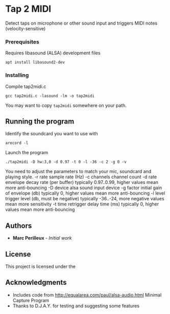 # Tap 2 MIDI

Detect taps on microphone or other sound input and triggers MIDI notes (velocity-sensitive)

### Prerequisites

Requires libasound (ALSA) development files

```
apt install libasound2-dev
```

### Installing

Compile tap2midi.c
```
gcc tap2midi.c -lasound -lm -o tap2midi
```
You may want to copy `tap2midi` somewhere on your path.


## Running the program

Identify the soundcard you want to use with
```
arecord -l
```
Launch the program
```
./tap2midi -D hw:3,0 -d 0.97 -t 0 -l -36 -c 2 -g 0 -v
```
You need to adjust the parameters to match your mic, soundcard and playing style.
-r rate     sample rate (Hz)
-c channels channel count
-d rate     envelope decay rate (per buffer)
            typically 0.97..0.99, higher values mean more anti-bouncing
-D device   alsa sound input device
-g factor   initial gain of envelope (db)
            typically 0, higher values mean more anti-bouncing
-l level    trigger level (db, must be negative)
            typically -36..-24, more negative values mean more sensitivity
-t time     retrigger delay time (ms)
            typically 0, higher values mean more anti-bouncing


## Authors

* **Marc Perilleux** - *Initial work*

## License

This project is licensed under the 

## Acknowledgments

* Includes code from http://equalarea.com/paul/alsa-audio.html Minimal Capture Program
* Thanks to D.J.A.Y. for testing and suggesting some features
